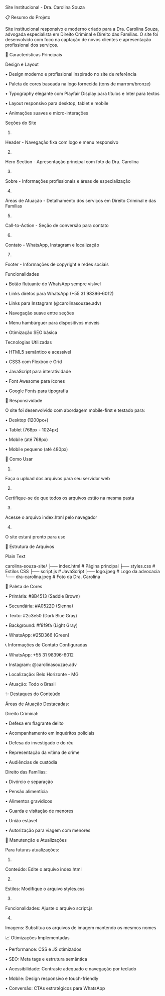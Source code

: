 Site Institucional - Dra. Carolina Souza

📋 Resumo do Projeto

Site institucional responsivo e moderno criado para a Dra. Carolina Souza, advogada especialista em Direito Criminal e Direito das Famílias. O site foi desenvolvido com foco na captação de novos clientes e apresentação profissional dos serviços.

🎯 Características Principais

Design e Layout

•
Design moderno e profissional inspirado no site de referência

•
Paleta de cores baseada na logo fornecida (tons de marrom/bronze)

•
Typography elegante com Playfair Display para títulos e Inter para textos

•
Layout responsivo para desktop, tablet e mobile

•
Animações suaves e micro-interações

Seções do Site

1.
Header - Navegação fixa com logo e menu responsivo

2.
Hero Section - Apresentação principal com foto da Dra. Carolina

3.
Sobre - Informações profissionais e áreas de especialização

4.
Áreas de Atuação - Detalhamento dos serviços em Direito Criminal e das Famílias

5.
Call-to-Action - Seção de conversão para contato

6.
Contato - WhatsApp, Instagram e localização

7.
Footer - Informações de copyright e redes sociais

Funcionalidades

•
Botão flutuante do WhatsApp sempre visível

•
Links diretos para WhatsApp (+55 31 98396-6012)

•
Links para Instagram (@carolinasouzae.adv)

•
Navegação suave entre seções

•
Menu hambúrguer para dispositivos móveis

•
Otimização SEO básica

Tecnologias Utilizadas

•
HTML5 semântico e acessível

•
CSS3 com Flexbox e Grid

•
JavaScript para interatividade

•
Font Awesome para ícones

•
Google Fonts para tipografia

📱 Responsividade

O site foi desenvolvido com abordagem mobile-first e testado para:

•
Desktop (1200px+)

•
Tablet (768px - 1024px)

•
Mobile (até 768px)

•
Mobile pequeno (até 480px)

🚀 Como Usar

1.
Faça o upload dos arquivos para seu servidor web

2.
Certifique-se de que todos os arquivos estão na mesma pasta

3.
Acesse o arquivo index.html pelo navegador

4.
O site estará pronto para uso

📁 Estrutura de Arquivos

Plain Text


carolina-souza-site/
├── index.html          # Página principal
├── styles.css          # Estilos CSS
├── script.js           # JavaScript
├── logo.jpeg           # Logo da advocacia
└── dra-carolina.jpeg   # Foto da Dra. Carolina


🎨 Paleta de Cores

•
Primária: #8B4513 (Saddle Brown)

•
Secundária: #A0522D (Sienna)

•
Texto: #2c3e50 (Dark Blue Gray)

•
Background: #f8f9fa (Light Gray)

•
WhatsApp: #25D366 (Green)

📞 Informações de Contato Configuradas

•
WhatsApp: +55 31 98396-6012

•
Instagram: @carolinasouzae.adv

•
Localização: Belo Horizonte - MG

•
Atuação: Todo o Brasil

✨ Destaques do Conteúdo

Áreas de Atuação Destacadas:

Direito Criminal:

•
Defesa em flagrante delito

•
Acompanhamento em inquéritos policiais

•
Defesa do investigado e do réu

•
Representação da vítima de crime

•
Audiências de custódia

Direito das Famílias:

•
Divórcio e separação

•
Pensão alimentícia

•
Alimentos gravídicos

•
Guarda e visitação de menores

•
União estável

•
Autorização para viagem com menores

🔧 Manutenção e Atualizações

Para futuras atualizações:

1.
Conteúdo: Edite o arquivo index.html

2.
Estilos: Modifique o arquivo styles.css

3.
Funcionalidades: Ajuste o arquivo script.js

4.
Imagens: Substitua os arquivos de imagem mantendo os mesmos nomes

📈 Otimizações Implementadas

•
Performance: CSS e JS otimizados

•
SEO: Meta tags e estrutura semântica

•
Acessibilidade: Contraste adequado e navegação por teclado

•
Mobile: Design responsivo e touch-friendly

•
Conversão: CTAs estratégicos para WhatsApp

